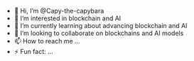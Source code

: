 - 👋 Hi, I’m @Capy-the-capybara
- 👀 I’m interested in blockchain and AI
- 🌱 I’m currently learning about advancing blockchain and AI
- 💞️ I’m looking to collaborate on blockchains and AI models
- 📫 How to reach me ...
- ⚡ Fun fact: ...

<!---
Capy-the-capybara/Capy-the-capybara is a ✨ special ✨ repository because its `README.md` (this file) appears on your GitHub profile.
You can click the Preview link to take a look at your changes.
--->
